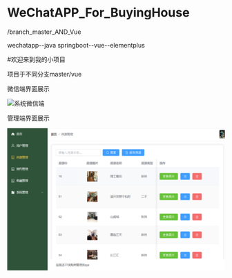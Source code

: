 # WeChatAPP_For_BuyingHouse

/branch_master_AND_Vue

wechatapp--java springboot--vue--elementplus


  #欢迎来到我的小项目
  
  
  项目于不同分支master/vue
  
  微信端界面展示
  
  ![系统微信端](https://github.com/yuskiss/WeChatAPP_For_BuyingHouse/commit/b061dbb9f4243c057c78f1f321e8a06d694a9a95)
  
  管理端界面展示

![系统管理界面](https://github.com/yuskiss/WeChatAPP_For_BuyingHouse/blob/master/src/main/webapp/img/guanliduan.png)
